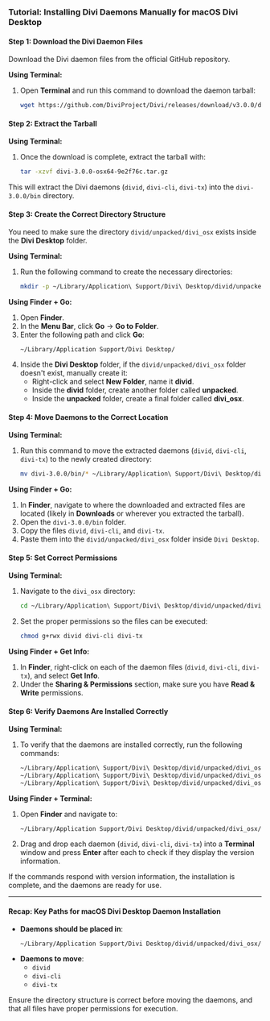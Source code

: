 ### Tutorial: Installing Divi Daemons Manually for macOS Divi Desktop

#### Step 1: Download the Divi Daemon Files
Download the Divi daemon files from the official GitHub repository.

**Using Terminal:**
1. Open **Terminal** and run this command to download the daemon tarball:
   ```bash
   wget https://github.com/DiviProject/Divi/releases/download/v3.0.0/divi-3.0.0-osx64-9e2f76c.tar.gz
   ```

#### Step 2: Extract the Tarball
**Using Terminal:**
1. Once the download is complete, extract the tarball with:
   ```bash
   tar -xzvf divi-3.0.0-osx64-9e2f76c.tar.gz
   ```

This will extract the Divi daemons (`divid`, `divi-cli`, `divi-tx`) into the `divi-3.0.0/bin` directory.

#### Step 3: Create the Correct Directory Structure

You need to make sure the directory `divid/unpacked/divi_osx` exists inside the **Divi Desktop** folder.

**Using Terminal:**
1. Run the following command to create the necessary directories:
   ```bash
   mkdir -p ~/Library/Application\ Support/Divi\ Desktop/divid/unpacked/divi_osx
   ```

**Using Finder + Go:**
1. Open **Finder**.
2. In the **Menu Bar**, click **Go** → **Go to Folder**.
3. Enter the following path and click **Go**:
   ```
   ~/Library/Application Support/Divi Desktop/
   ```
4. Inside the **Divi Desktop** folder, if the `divid/unpacked/divi_osx` folder doesn't exist, manually create it:
   - Right-click and select **New Folder**, name it **divid**.
   - Inside the **divid** folder, create another folder called **unpacked**.
   - Inside the **unpacked** folder, create a final folder called **divi_osx**.

#### Step 4: Move Daemons to the Correct Location

**Using Terminal:**
1. Run this command to move the extracted daemons (`divid`, `divi-cli`, `divi-tx`) to the newly created directory:
   ```bash
   mv divi-3.0.0/bin/* ~/Library/Application\ Support/Divi\ Desktop/divid/unpacked/divi_osx/
   ```

**Using Finder + Go:**
1. In **Finder**, navigate to where the downloaded and extracted files are located (likely in **Downloads** or wherever you extracted the tarball).
2. Open the `divi-3.0.0/bin` folder.
3. Copy the files `divid`, `divi-cli`, and `divi-tx`.
4. Paste them into the `divid/unpacked/divi_osx` folder inside `Divi Desktop`.

#### Step 5: Set Correct Permissions

**Using Terminal:**
1. Navigate to the `divi_osx` directory:
   ```bash
   cd ~/Library/Application\ Support/Divi\ Desktop/divid/unpacked/divi_osx/
   ```

2. Set the proper permissions so the files can be executed:
   ```bash
   chmod g+rwx divid divi-cli divi-tx
   ```

**Using Finder + Get Info:**
1. In **Finder**, right-click on each of the daemon files (`divid`, `divi-cli`, `divi-tx`), and select **Get Info**.
2. Under the **Sharing & Permissions** section, make sure you have **Read & Write** permissions.

#### Step 6: Verify Daemons Are Installed Correctly

**Using Terminal:**
1. To verify that the daemons are installed correctly, run the following commands:
   ```bash
   ~/Library/Application\ Support/Divi\ Desktop/divid/unpacked/divi_osx/divid --version
   ~/Library/Application\ Support/Divi\ Desktop/divid/unpacked/divi_osx/divi-cli --version
   ~/Library/Application\ Support/Divi\ Desktop/divid/unpacked/divi_osx/divi-tx --version
   ```

**Using Finder + Terminal:**
1. Open **Finder** and navigate to:
   ```
   ~/Library/Application Support/Divi Desktop/divid/unpacked/divi_osx/
   ```
2. Drag and drop each daemon (`divid`, `divi-cli`, `divi-tx`) into a **Terminal** window and press **Enter** after each to check if they display the version information.

If the commands respond with version information, the installation is complete, and the daemons are ready for use.

---

#### Recap: Key Paths for macOS Divi Desktop Daemon Installation

- **Daemons should be placed in**:
  ```
  ~/Library/Application Support/Divi Desktop/divid/unpacked/divi_osx/
  ```
- **Daemons to move**:
  - `divid`
  - `divi-cli`
  - `divi-tx`

Ensure the directory structure is correct before moving the daemons, and that all files have proper permissions for execution.
